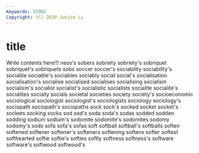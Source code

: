 ```yaml
---
Keywords: 31902
Copyright: (C) 2020 Junjie Li
---
```


# title

Write contents here!!!
ness's 
sobers 
sobriety 
sobriety's
sobriquet 
sobriquet's 
sobriquets 
sobs 
soccer 
soccer's 
sociability 
sociability's 
sociable 
sociable's
sociables 
sociably 
social 
social's 
socialisation 
socialisation's 
socialise 
socialised 
socialises 
socialising
socialism 
socialism's 
socialist 
socialist's 
socialistic 
socialists 
socialite 
socialite's 
socialites 
socially
socials 
societal 
societies 
society 
society's 
socioeconomic 
sociological 
sociologist 
sociologist's 
sociologists
sociology 
sociology's 
sociopath 
sociopath's 
sociopaths 
sock 
sock's 
socked 
socket 
socket's
sockets 
socking 
socks 
sod 
sod's 
soda 
soda's 
sodas 
sodded 
sodden
sodding 
sodium 
sodium's 
sodomite 
sodomite's 
sodomites 
sodomy 
sodomy's 
sods 
sofa
sofa's 
sofas 
soft 
softball 
softball's 
softballs 
soften 
softened 
softener 
softener's
softeners 
softening 
softens 
softer 
softest 
softhearted 
softie 
softie's 
softies 
softly
softness 
softness's 
software 
software's 
softwood 
softwood's 
